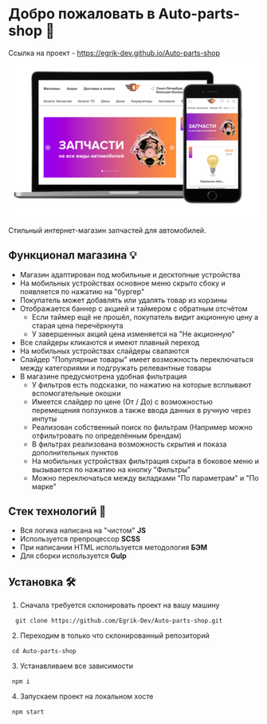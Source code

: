# Добро пожаловать в Auto-parts-shop 🎉

Ссылка на проект - https://egrik-dev.github.io/Auto-parts-shop
![screenshot](./source/img/screenshots.png)

Стильный интернет-магазин запчастей для автомобилей.

## Функционал магазина 💡

- Магазин адаптирован под мобильные и десктопные устройства
- На мобильных устройствах основное меню скрыто сбоку и появляется по нажатию на "бургер"
- Покупатель может добавлять или удалять товар из корзины
- Отображается баннер с акцией и таймером с обратным отсчётом
  - Если таймер ещё не прошёл, покупатель видит акционную цену а старая цена перечёркнута
  - У завершенных акций цена изменяется на "Не акционную"
- Все слайдеры кликаются и имеют плавный переход
- На мобильных устройствах слайдеры свапаются
- Слайдер "Популярные товары" имеет возможность переключаться между категориями и подгружать релевантные товары
- В магазине предусмотрена удобная фильтрация
  - У фильтров есть подсказки, по нажатию на которые всплывают вспомогательные окошки
  - Имеется слайдер по цене (От / До) с возможностью перемещения ползунков а также ввода данных в ручную через инпуты
  - Реализован собственный поиск по фильтрам (Например можно отфильтровать по определённым брендам)
  - В фильтрах реализована возможность скрытия и показа дополнительных пунктов
  - На мобильных устройствах фильтрация скрыта в боковое меню и вызывается по нажатию на кнопку "Фильтры"
  - Можно переключаться между вкладками "По параметрам" и "По марке"

## Стек технологий 🤖

- Вся логика написана на "чистом" **JS**
- Используется препроцессор **SCSS**
- При написании HTML используется методология **БЭМ**
- Для сборки используется **Gulp**

## Установка 🛠

1. Сначала требуется склонировать проект на вашу машину

```
  git clone https://github.com/Egrik-Dev/Auto-parts-shop.git
```

2. Переходим в только что склонированный репозиторий

```
 cd Auto-parts-shop
```

3. Устанавливаем все зависимости

```
 npm i
```

4. Запускаем проект на локальном хосте

```
 npm start
```
